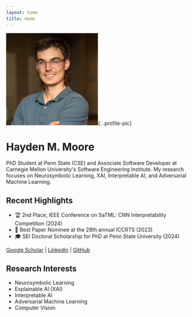 ```yaml
---
layout: home
title: Home
---
```


![Hayden Moore Profile Pic](assets/profile.jpg){: .profile-pic}

# Hayden M. Moore

PhD Student at Penn State (CSE) and Associate Software Developer at Carnegie Mellon University's Software Engineering Institute. My research focuses on Neurosymbolic Learning, XAI, Interpretable AI, and Adversarial Machine Learning.

## Recent Highlights

- 🏆 2nd Place, IEEE Conference on SaTML: CNN Interpretability Competition (2024)
- 📄 Best Paper Nominee at the 28th annual ICCRTS (2023)
- 🎓 SEI Doctoral Scholarship for PhD at Penn State University (2024)

[Google Scholar](https://scholar.google.com/citations?user=t7r6fiEAAAAJ&hl=en[&oi=ao) | 
[LinkedIn](https://www.linkedin.com/in/hayden-moore/) | 
[GitHub](https://github.com/HaydenMM)

## Research Interests

- Neurosymbolic Learning
- Explainable AI (XAI)
- Interpretable AI
- Adversarial Machine Learning
- Computer Vision
